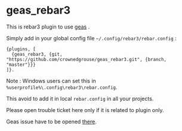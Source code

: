# geas_rebar3

This is rebar3 plugin to use [geas](https://github.com/crownedgrouse/geas) .

Simply add in your global config file `~/.config/rebar3/rebar.config` :

```
{plugins, [
  {geas_rebar3, {git, "https://github.com/crownedgrouse/geas_rebar3.git", {branch, "master"}}}
]}.

```

Note : Windows users can set this in `%userprofile%\.config\rebar3\rebar.config`.

This avoid to add it in local `rebar.config` in all your projects.


Please open trouble ticket here only if it is related to plugin only.

Geas issue have to be opened [there](https://github.com/crownedgrouse/geas/issues).
